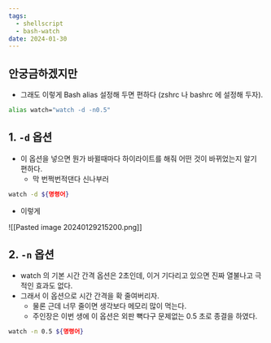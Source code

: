```yaml
---
tags:
  - shellscript
  - bash-watch
date: 2024-01-30
---
```

## 안궁금하겠지만

- 그래도 이렇게 Bash alias 설정해 두면 편하다 (zshrc 나 bashrc 에 설정해 두자).

```bash
alias watch="watch -d -n0.5"
```

## 1. `-d` 옵션

- 이 옵션을 넣으면 뭔가 바뀔때마다 하이라이트를 해줘 어떤 것이 바뀌었는지 알기 편하다.
	- 막 번쩍번적댄다 신나부러

```bash
watch -d ${명령어}
```

- 이렇게

![[Pasted image 20240129215200.png]]

## 2. `-n` 옵션

- watch 의 기본 시간 간격 옵션은 2초인데, 이거 기다리고 있으면 진짜 열불나고 극적인 효과도 없다.
- 그래서 이 옵션으로 시간 간격을 확 줄여버리자.
	- 물론 근데 너무 줄이면 생각보다 메모리 많이 먹는다.
	- 주인장은 이번 생에 이 옵션은 외판 뼉다구 문제없는  0.5 초로 종결을 하였다.

```bash
watch -n 0.5 ${명령어}
```